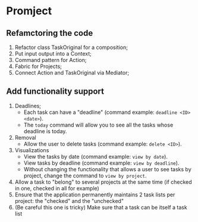 # Promject


## Refamctoring the code

1. Refactor class TaskOriginal for a composition;
1. Put input output into a Context;
2. Command pattern for Action;
4. Fabric for Projects;
5. Connect Action and TaskOriginal via Mediator;

## Add functionality support
1. Deadlines;
   * Each task can have a "deadline" (command example: `deadline <ID> <date>`).
   * The `today` command will allow you to see all the tasks whose deadline is today.
2. Removal
   * Allow the user to delete tasks (command example: `delete <ID>`).
3. Visualizations
   * View the tasks by date (command example: `view by date`).
   * View tasks by deadline (command example: `view by deadline`).
   * Without changing the functionality that allows a user to see tasks by project, change the command to `view by project`.
4. Allow a task to "belong" to several projects at the same time (if checked in one, checked in all for example)
4. Ensure that the application permanently maintains 2 task lists per project: the "checked" and the "unchecked"
4. (Be careful this one is tricky) Make sure that a task can be itself a task list